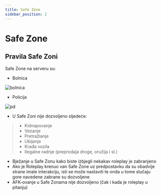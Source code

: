 ```yaml
---
title: Safe Zone
sidebar_position: 2
---
```



# Safe Zone
## Pravila Safe Zoni
Safe Zone na serveru su:
* Bolnica

![bolnica](https://cdn.discordapp.com/attachments/857252871530348567/1058216377636364348/Screenshot_3.png)

* Policija

![pd](https://cdn.discordapp.com/attachments/1063918296325423156/1068893250833895474/Screenshot_8.png)

- U Safe Zoni nije dozvoljeno sljedeće:
>* Kidnapovanje
>* Vezanje
>* Pretražianje
>* Ubijanje
>* Krađa vozila
>* Ilegalne radnje (preprodaja droge, oružija i sl.)
- Bježanje u Safe Zonu kako biste izbjegli nekakav roleplay je zabranjeno
- Ako je Roleplay krenuo van Safe Zone uz predpostavku da su obadvije strane imale interakciju, isti se može nastaviti te onda u tome slučaju gore navedene zabrane su dozvoljene
- AFK-ovanje u Safe Zonama nije dozvoljeno (čak i kada je roleplay u pitanju)